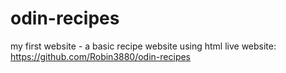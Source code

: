 # odin-recipes

my first website - a basic recipe website using html 
live website:  https://github.com/Robin3880/odin-recipes
